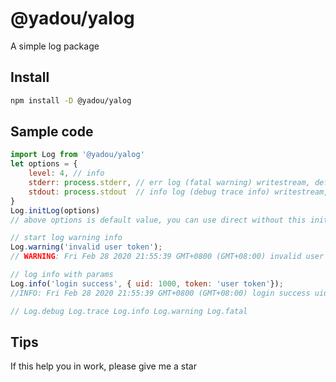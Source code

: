 # @yadou/yalog 

A simple log package

## Install
```bash
npm install -D @yadou/yalog
```

## Sample code
```javascript
import Log from '@yadou/yalog'
let options = {
    level: 4, // info
    stderr: process.stderr, // err log (fatal warning) writestream, default(process.stderr)
    stdout: process.stdout  // info log (debug trace info) writestream, default(process.stdout)
}
Log.initLog(options)
// above options is default value, you can use direct without this init

// start log warning info
Log.warning('invalid user token');
// WARNING: Fri Feb 28 2020 21:55:39 GMT+0800 (GMT+08:00) invalid user token

// log info with params
Log.info('login success', { uid: 1000, token: 'user token'});
//INFO: Fri Feb 28 2020 21:55:39 GMT+0800 (GMT+08:00) login success uid[1000] token[user token]

// Log.debug Log.trace Log.info Log.warning Log.fatal
```

## Tips
If this help you in work, please give me a star